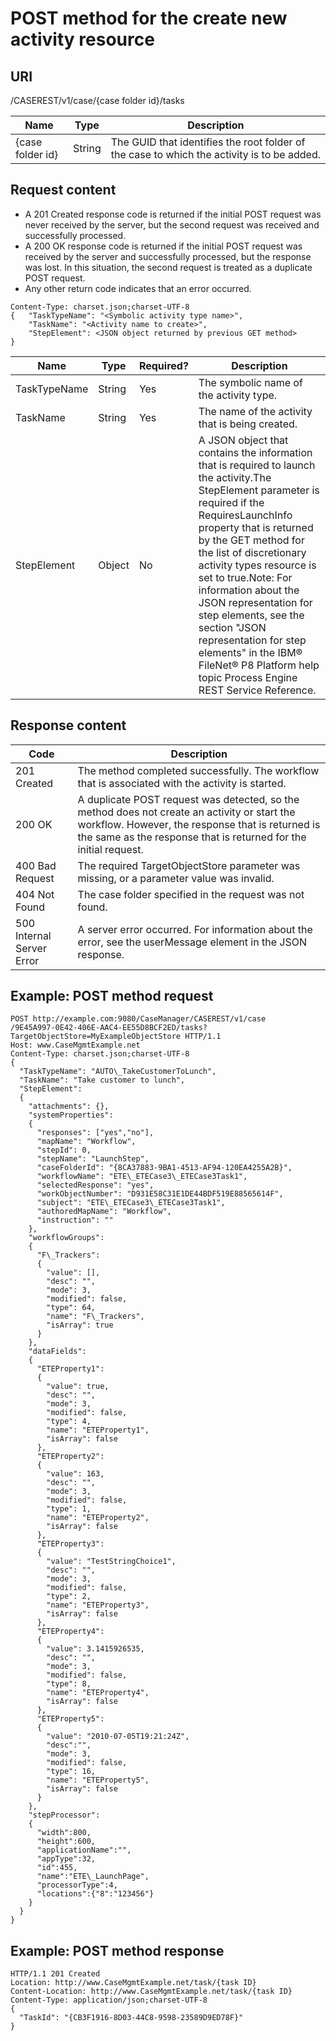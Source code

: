# POST method for the create new activity resource

## URI

/CASEREST/v1/case/{case folder
id}/tasks

| Name             | Type   | Description                                                                                |
|------------------|--------|--------------------------------------------------------------------------------------------|
| {case folder id} | String | The GUID that identifies the root folder of the case to which the activity is to be added. |

## Request content

- A 201 Created response code is returned if the initial POST request was never
received by the server, but the second request was received and successfully processed.
- A 200 OK response code is returned if the initial POST request was received
by the server and successfully processed, but the response was lost. In this situation, the second
request is treated as a duplicate POST request.
- Any other return code indicates that an error occurred.

```
Content-Type: charset.json;charset-UTF-8
{   "TaskTypeName": "<Symbolic activity type name>",
    "TaskName": "<Activity name to create>",
    "StepElement": <JSON object returned by previous GET method>
}
```

| Name         | Type   | Required?   | Description                                                                                                                                                                                                                                                                                                                                                                                                                                                                            |
|--------------|--------|-------------|----------------------------------------------------------------------------------------------------------------------------------------------------------------------------------------------------------------------------------------------------------------------------------------------------------------------------------------------------------------------------------------------------------------------------------------------------------------------------------------|
| TaskTypeName | String | Yes         | The symbolic name of the activity type.                                                                                                                                                                                                                                                                                                                                                                                                                                                |
| TaskName     | String | Yes         | The name of the activity that is being created.                                                                                                                                                                                                                                                                                                                                                                                                                                        |
| StepElement  | Object | No          | A JSON object that contains the information that is required to launch the activity.The StepElement parameter is required if the RequiresLaunchInfo property that is returned by the GET method for the list of discretionary activity types resource is set to true.Note: For information about the JSON representation for step elements, see the section "JSON representation for step elements" in the IBM® FileNet® P8 Platform help topic Process Engine REST Service Reference. |

## Response content

| Code                      | Description                                                                                                                                                                                                          |
|---------------------------|----------------------------------------------------------------------------------------------------------------------------------------------------------------------------------------------------------------------|
| 201 Created               | The method completed successfully. The workflow that is associated with the activity is started.                                                                                                                     |
| 200 OK                    | A duplicate POST request was detected, so the method does not create an activity or start the workflow. However, the response that is returned is the same as the response that is returned for the initial request. |
| 400 Bad Request           | The required TargetObjectStore parameter was missing, or a parameter value was invalid.                                                                                                                              |
| 404 Not Found             | The case folder specified in the request was not found.                                                                                                                                                              |
| 500 Internal Server Error | A server error occurred. For information about the error, see the userMessage element in the JSON response.                                                                                                          |

## Example: POST method request

```
POST http://example.com:9080/CaseManager/CASEREST/v1/case
/9E45A997-0E42-406E-AAC4-EE55D8BCF2ED/tasks?
TargetObjectStore=MyExampleObjectStore HTTP/1.1
Host: www.CaseMgmtExample.net
Content-Type: charset.json;charset-UTF-8
{
  "TaskTypeName": "AUTO\_TakeCustomerToLunch",
  "TaskName": "Take customer to lunch",
  "StepElement":
  {
    "attachments": {},
    "systemProperties":
    {
      "responses": ["yes","no"],
      "mapName": "Workflow",
      "stepId": 0,
      "stepName": "LaunchStep",
      "caseFolderId": "{8CA37883-9BA1-4513-AF94-120EA4255A2B}",
      "workflowName": "ETE\_ETECase3\_ETECase3Task1",
      "selectedResponse": "yes",
      "workObjectNumber": "D931E58C31E1DE44BDF519E88565614F",
      "subject": "ETE\_ETECase3\_ETECase3Task1",
      "authoredMapName": "Workflow",
      "instruction": ""
    },
    "workflowGroups":
    {
      "F\_Trackers":
      {
        "value": [],
        "desc": "",
        "mode": 3,
        "modified": false,
        "type": 64,
        "name": "F\_Trackers",
        "isArray": true
      }
    },
    "dataFields":
    {
      "ETEProperty1":
      {
        "value": true,
        "desc": "", 
        "mode": 3,
        "modified": false,
        "type": 4,
        "name": "ETEProperty1", 
        "isArray": false
      },
      "ETEProperty2":
      {
        "value": 163,
        "desc": "",
        "mode": 3,
        "modified": false,
        "type": 1,
        "name": "ETEProperty2",
        "isArray": false
      },
      "ETEProperty3":
      {
        "value": "TestStringChoice1",
        "desc": "",
        "mode": 3,
        "modified": false,
        "type": 2,
        "name": "ETEProperty3",
        "isArray": false
      },
      "ETEProperty4":
      {
        "value": 3.1415926535,
        "desc": "",
        "mode": 3,
        "modified": false,
        "type": 8,
        "name": "ETEProperty4",
        "isArray": false
      },
      "ETEProperty5":
      {
        "value": "2010-07-05T19:21:24Z",
        "desc":"",
        "mode": 3,
        "modified": false,
        "type": 16,
        "name": "ETEProperty5",
        "isArray": false
      }
    },
    "stepProcessor":
    {
      "width":800,
      "height":600,
      "applicationName":"",
      "appType":32,
      "id":455,
      "name":"ETE\_LaunchPage",
      "processorType":4,
      "locations":{"8":"123456"}
    }
  }
}
```

## Example: POST method response

```
HTTP/1.1 201 Created
Location: http://www.CaseMgmtExample.net/task/{task ID}
Content-Location: http://www.CaseMgmtExample.net/task/{task ID}
Content-Type: application/json;charset-UTF-8
{  
  "TaskId": "{CB3F1916-8D03-44C8-9598-23589D9ED78F}"
}
```